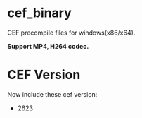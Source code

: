 # cef_binary
CEF precompile files for windows(x86/x64).

**Support MP4, H264 codec.**

# CEF Version
Now include these cef version:
- 2623

